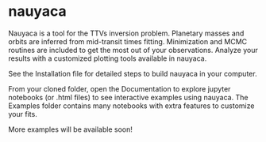 # nauyaca
Nauyaca is a tool for the TTVs inversion problem. Planetary masses and orbits are inferred from mid-transit times fitting. Minimization and MCMC routines are included to get the most out of your observations. Analyze your results with a customized plotting tools available in nauyaca.

See the Installation file for detailed steps to build nauyaca in your computer.

From your cloned folder, open the Documentation to explore jupyter notebooks (or .html files) to see interactive examples using nauyaca. The Examples folder contains many notebooks with extra features to customize your fits.

More examples will be available soon!
